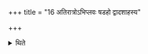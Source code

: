 +++
title = "16 अतिरात्रोऽभिप्लवः षडहो द्वादशाहस्य"

+++

<details><summary>थिते</summary>

अतिरात्रोऽभिप्लवः षडहो द्वादशाहस्य दशाहान्यतिरात्रः १६
</details>
